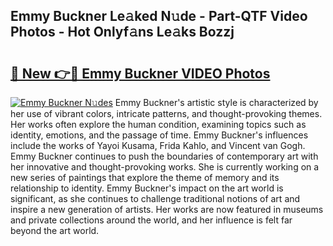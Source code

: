## Emmy Buckner Le𝚊ked N𝚞de - Part-QTF Video Photos - Hot Onlyf𝚊ns Le𝚊ks Bozzj

# <h2><a href="http://ab84897.deff.icu/?id=Emmy+Buckner">🔗 New 👉🔴 Emmy Buckner VIDEO Photos</a></h2>

[![Emmy Buckner N𝚞des](https://i.imgur.com/rIISA9y.gif)](http://ab84897.deff.icu/?id=Emmy+Buckner)
Emmy Buckner's artistic style is characterized by her use of vibrant colors, intricate patterns, and thought-provoking themes. Her works often explore the human condition, examining topics such as identity, emotions, and the passage of time. Emmy Buckner's influences include the works of Yayoi Kusama, Frida Kahlo, and Vincent van Gogh. Emmy Buckner continues to push the boundaries of contemporary art with her innovative and thought-provoking works. She is currently working on a new series of paintings that explore the theme of memory and its relationship to identity. Emmy Buckner's impact on the art world is significant, as she continues to challenge traditional notions of art and inspire a new generation of artists. Her works are now featured in museums and private collections around the world, and her influence is felt far beyond the art world.
